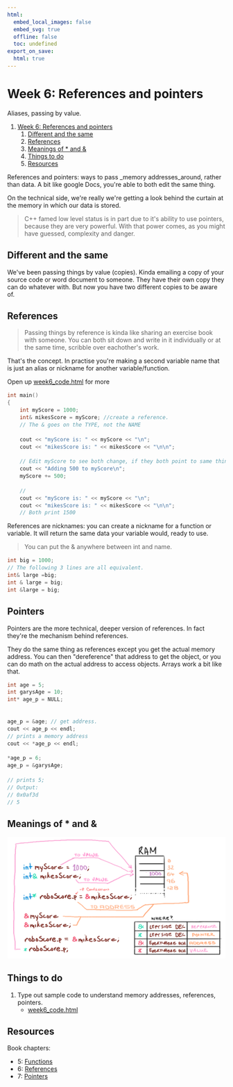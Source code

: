 ```yaml
---
html:
  embed_local_images: false
  embed_svg: true
  offline: false
  toc: undefined
export_on_save:
  html: true
---
```

# Week 6: References and pointers 

Aliases, passing by value.

<!-- @import "[TOC]" {cmd="toc" depthFrom=1 depthTo=6 orderedList=false} -->

<!-- code_chunk_output -->

1. [Week 6: References and pointers](#Week-6-References-and-pointers)
   1. [Different and the same](#Different-and-the-same)
   2. [References](#References)
   3. [Meanings of * and &](#Meanings-of--and-)
   4. [Things to do](#Things-to-do)
   5. [Resources](#Resources)

<!-- /code_chunk_output -->

References and pointers: ways to pass _memory addresses_around, rather than data. A bit like google Docs, you're able to both edit the same thing.

On the technical side, we're really we're getting a look behind the curtain at the memory in which our data is stored.

> C++ famed low level status is in part due to it's ability to use pointers, because they are very powerful. With that power comes, as you might have guessed, complexity and danger.



## Different and the same

We've been passing things by value (copies). Kinda emailing a copy of your source code or word document to someone. They have their own copy they can do whatever with. But now you have two different copies to be aware of.

## References

> Passing things by reference is kinda like sharing an exercise book with someone. You can both sit down and write in it individually or at the same time, scribble over eachother's work.
 
That's the concept. In practise you're making a second variable name that is just an alias or nickname for another variable/function.

Open up [week6_code.html](week6_code.html) for more

```cpp
int main()
{
	int myScore = 1000;
	int& mikesScore = myScore; //create a reference. 
	// The & goes on the TYPE, not the NAME
	
	cout << "myScore is: " << myScore << "\n";
	cout << "mikesScore is: " << mikesScore << "\n\n";

	// Edit myScore to see both change, if they both point to same thing.
	cout << "Adding 500 to myScore\n";
	myScore += 500;						 
	
	// 
	cout << "myScore is: " << myScore << "\n";
	cout << "mikesScore is: " << mikesScore << "\n\n";
	// Both print 1500

```

 References are nicknames: you can create a nickname for a function or variable. It will return the same data your variable would, ready to use.

 > You can put the & anywhere between int and name.

 ```cpp
 int big = 1000;
 // The following 3 lines are all equivalent.
 int& large =big;
 int & large = big;
 int &large = big; 
```

## Pointers

Pointers are the more technical, deeper version of references. In fact they're the mechanism behind references.

They do the same thing as references except you get the actual memory address. You can then "dereference" that address to get the object, or you can do math on the actual address to access objects. Arrays work a bit like that.

```cpp
int age = 5;
int garysAge = 10;
int* age_p = NULL;


age_p = &age; // get address.
cout << age_p << endl;
// prints a memory address
cout << *age_p << endl;

*age_p = 6; 
age_p = &garysAge;

// prints 5;
// Output:
// 0x0af3d
// 5
```

## Meanings of * and &

![star v amper](assets/week6/point_ref_doodle1.png)

## Things to do

1. Type out sample code to understand memory addresses, references, pointers.
   * [week6_code.html](week6_code.html)

## Resources

Book chapters:
* 5: [Functions](book_1/cppgameprog_5_funcs_madlib.pdf)
* 6: [References](book_1/cppgameprog_6_refs_tictactoe.pdf)
* 7: [Pointers](book_1/cppgameprog_7_pointers_tic2.pdf)

